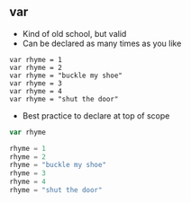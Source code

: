 ## var

* Kind of old school, but valid
* Can be declared as many times as you like

```
var rhyme = 1
var rhyme = 2
var rhyme = "buckle my shoe"
var rhyme = 3
var rhyme = 4
var rhyme = "shut the door"
```

* Best practice to declare at top of scope

```js
var rhyme

rhyme = 1
rhyme = 2
rhyme = "buckle my shoe"
rhyme = 3
rhyme = 4
rhyme = "shut the door"

```
